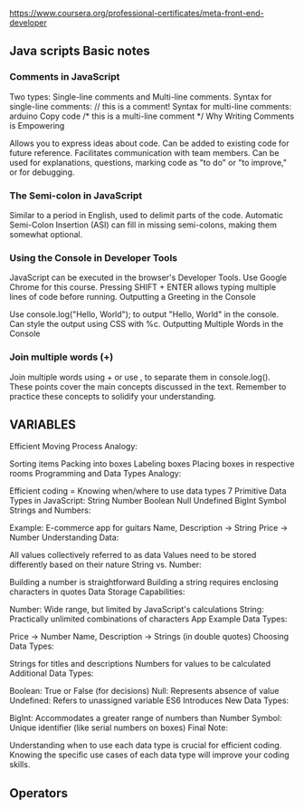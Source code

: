 https://www.coursera.org/professional-certificates/meta-front-end-developer

## Java scripts Basic notes

### Comments in JavaScript

Two types: Single-line comments and Multi-line comments.
Syntax for single-line comments: // this is a comment!
Syntax for multi-line comments:
arduino
Copy code
/*
this
is
a
multi-line
comment
*/
Why Writing Comments is Empowering

Allows you to express ideas about code.
Can be added to existing code for future reference.
Facilitates communication with team members.
Can be used for explanations, questions, marking code as "to do" or "to improve," or for debugging.

### The Semi-colon in JavaScript
Similar to a period in English, used to delimit parts of the code.
Automatic Semi-Colon Insertion (ASI) can fill in missing semi-colons, making them somewhat optional.

### Using the Console in Developer Tools
JavaScript can be executed in the browser's Developer Tools.
Use Google Chrome for this course.
Pressing SHIFT + ENTER allows typing multiple lines of code before running.
Outputting a Greeting in the Console

Use console.log("Hello, World"); to output "Hello, World" in the console.
Can style the output using CSS with %c.
Outputting Multiple Words in the Console

### Join multiple words (+)
Join multiple words using + or use , to separate them in console.log().
These points cover the main concepts discussed in the text. Remember to practice these concepts to solidify your understanding.

## VARIABLES
Efficient Moving Process Analogy:

Sorting items
Packing into boxes
Labeling boxes
Placing boxes in respective rooms
Programming and Data Types Analogy:

Efficient coding = Knowing when/where to use data types
7 Primitive Data Types in JavaScript:
String
Number
Boolean
Null
Undefined
BigInt
Symbol
Strings and Numbers:

Example: E-commerce app for guitars
Name, Description -> String
Price -> Number
Understanding Data:

All values collectively referred to as data
Values need to be stored differently based on their nature
String vs. Number:

Building a number is straightforward
Building a string requires enclosing characters in quotes
Data Storage Capabilities:

Number: Wide range, but limited by JavaScript's calculations
String: Practically unlimited combinations of characters
App Example Data Types:

Price -> Number
Name, Description -> Strings (in double quotes)
Choosing Data Types:

Strings for titles and descriptions
Numbers for values to be calculated
Additional Data Types:

Boolean: True or False (for decisions)
Null: Represents absence of value
Undefined: Refers to unassigned variable
ES6 Introduces New Data Types:

BigInt: Accommodates a greater range of numbers than Number
Symbol: Unique identifier (like serial numbers on boxes)
Final Note:

Understanding when to use each data type is crucial for efficient coding. Knowing the specific use cases of each data type will improve your coding skills.

## Operators
